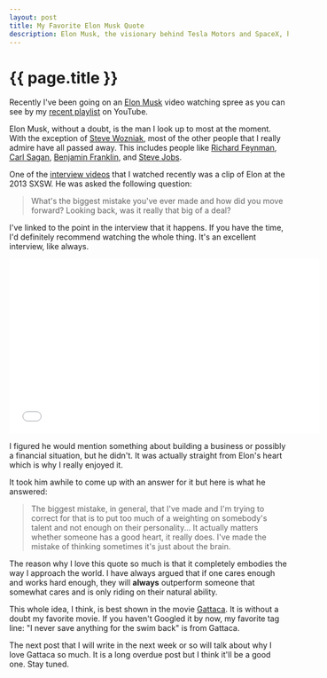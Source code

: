 ```yaml
---
layout: post
title: My Favorite Elon Musk Quote
description: Elon Musk, the visionary behind Tesla Motors and SpaceX, has a cool quote at SXSW 13, he said he tries to put someone's heart above their brain when evaluating someone.
---
```


{{ page.title }}
================

Recently I've been going on an [Elon Musk][elon] video watching spree as you can see by
my [recent playlist][playlist] on YouTube.

Elon Musk, without a doubt, is the man I look up to most at the moment. With the
exception of [Steve Wozniak][woz], most of the other people that I really admire
have all passed away. This includes people like [Richard Feynman][feynman], [Carl Sagan][sagan],
[Benjamin Franklin][franklin], and [Steve Jobs][jobs].

One of the [interview videos][video] that I watched recently was a clip of Elon
at the 2013 SXSW. He was asked the following question:

> What's the biggest mistake you've ever made and how did you move
> forward? Looking back, was it really that big of a deal?

I've linked to the point in the interview that it happens. If you have the time,
I'd definitely recommend watching the whole thing. It's an excellent interview,
like always.

<div class="gallery medium">
    <iframe width="560" height="315" src="//www.youtube.com/embed/1sumVEEAZ_w?rel=0&start=3131&end=&autoplay=0" frameborder="0" allowfullscreen></iframe>
</div>

I figured he would mention something about building a business or possibly a
financial situation, but he didn't. It was actually straight from Elon's heart
which is why I really enjoyed it.

It took him awhile to come up with an answer for it but here is what he
answered:

> The biggest mistake, in general, that I've made and I'm trying to correct for
> that is to put too much of a weighting on somebody's talent and not enough on
> their personality... It actually matters whether someone has a good heart, it
> really does. I've made the mistake of thinking sometimes it's just about the
> brain.

The reason why I love this quote so much is that it completely embodies the way
I approach the world. I have always argued that if one cares enough and works
hard enough, they will **always** outperform someone that somewhat cares and is
only riding on their natural ability.

This whole idea, I think, is best shown in the movie [Gattaca][gattaca]. It is
without a doubt my favorite movie. If you haven't Googled it by now, my favorite
tag line: "I never save anything for the swim back" is from Gattaca.

The next post that I will write in the next week or so will talk about why I
love Gattaca so much. It is a long overdue post but I think it'll be a good one.
Stay tuned.

[elon]: http://en.wikipedia.org/wiki/Elon_Musk
[feynman]: http://en.wikipedia.org/wiki/Richard_Feynman
[sagan]: http://en.wikipedia.org/wiki/Carl_Sagan
[franklin]: http://en.wikipedia.org/wiki/Benjamin_Franklin
[woz]: http://en.wikipedia.org/wiki/Steve_Wozniak
[jobs]: http://en.wikipedia.org/wiki/Steve_Jobs
[playlist]: http://www.youtube.com/playlist?list=PLa4Rb2NzNbLV6nyxCaY52Xi6CVHFMmD75
[video]: http://youtu.be/1sumVEEAZ_w
[gattaca]: http://en.wikipedia.org/wiki/Gattaca
